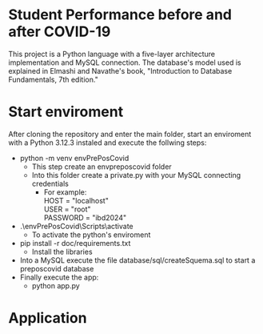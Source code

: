# Student Performance before and after COVID-19
This project is a Python language with a five-layer architecture implementation and MySQL connection. The database's model used is explained in Elmashi and Navathe's book, "Introduction to Database Fundamentals, 7th edition."

# Start enviroment
After cloning the repository and enter the main folder, start an enviroment with a Python 3.12.3 instaled and execute the follwing steps:
- python -m venv envPrePosCovid
  - This step create an envpreposcovid folder
  - Into this folder create a private.py with your MySQL connecting credentials
    - For example: <br>
      HOST = "localhost" <br>
      USER = "root" <br>
      PASSWORD = "ibd2024" <br>
- .\envPrePosCovid\Scripts\activate
	- To activate the python's enviroment
- pip install -r doc/requirements.txt
  - Install the libraries
- Into a MySQL execute the file database/sql/createSquema.sql to start a preposcovid database
- Finally execute the app:
  - python app.py

# Application